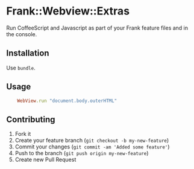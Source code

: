 # Frank::Webview::Extras

Run CoffeeScript and Javascript as part of your Frank feature files and in the console.

## Installation

Use `bundle`.

## Usage

```ruby
	WebView.run "document.body.outerHTML"
```

## Contributing

1. Fork it
2. Create your feature branch (`git checkout -b my-new-feature`)
3. Commit your changes (`git commit -am 'Added some feature'`)
4. Push to the branch (`git push origin my-new-feature`)
5. Create new Pull Request
